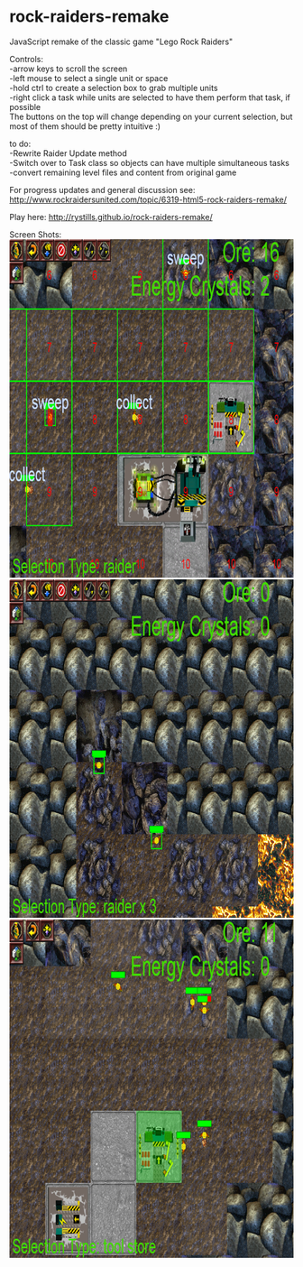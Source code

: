 # rock-raiders-remake  
JavaScript remake of the classic game "Lego Rock Raiders"  
  
Controls:  
-arrow keys to scroll the screen  
-left mouse to select a single unit or space  
-hold ctrl to create a selection box to grab multiple units  
-right click a task while units are selected to have them perform that task, if possible  
The buttons on the top will change depending on your current selection, but most of them should be pretty intuitive :)  
  
to do:  
-Rewrite Raider Update method  
-Switch over to Task class so objects can have multiple simultaneous tasks  
-convert remaining level files and content from original game  
  
For progress updates and general discussion see: http://www.rockraidersunited.com/topic/6319-html5-rock-raiders-remake/  
  
Play here: http://rystills.github.io/rock-raiders-remake/  
  
Screen Shots:  
<img src="screenshots\preview 1.png" width="800" height="600">  
<img src="screenshots\preview 2.png" width="800" height="600">  
<img src="screenshots\preview 3.png" width="800" height="600">  
